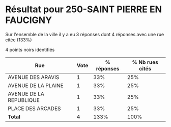 # Résultat pour 250-SAINT PIERRE EN FAUCIGNY

Sur l'ensemble de la ville il y a eu 3 réponses dont 4 réponses avec une rue citée (133%)

4 points noirs identifiés

| Rue | Vote | % réponses | % Nb rues cités|
|-----|------|------------|----------------|
| AVENUE DES ARAVIS | 1 | 33% | 25%|
| AVENUE DE LA PLAINE | 1 | 33% | 25%|
| AVENUE DE LA REPUBLIQUE | 1 | 33% | 25%|
| PLACE DES ARCADES | 1 | 33% | 25%|
| **Total** | 4 | 133% | 100%|
